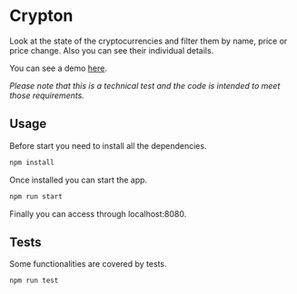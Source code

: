 # Crypton

Look at the state of the cryptocurrencies and filter them by name, price or price change. Also you can see their individual details.

You can see a demo [here](https://diesttro.github.io/crypton/).

_Please note that this is a technical test and the code is intended to meet those requirements._

## Usage

Before start you need to install all the dependencies.

```bash
npm install
```

Once installed you can start the app.

```bash
npm run start
```

Finally you can access through localhost:8080.

## Tests

Some functionalities are covered by tests.

```bash
npm run test
```
